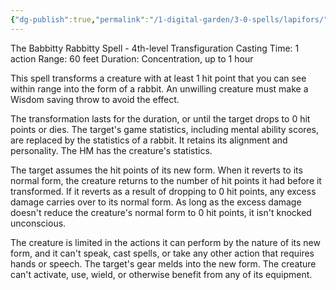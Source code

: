 ```yaml
---
{"dg-publish":true,"permalink":"/1-digital-garden/3-0-spells/lapifors/"}
---
```


The Babbitty Rabbitty Spell - 4th-level Transfiguration 
Casting Time: 1 action 
Range: 60 feet 
Duration: Concentration, up to 1 hour 

This spell transforms a creature with at least 1 hit point that you can see within range into the form of a rabbit. An unwilling creature must make a Wisdom saving throw to avoid the effect.

The transformation lasts for the duration, or until the target drops to 0 hit points or dies. The target's game statistics, including mental ability scores, are replaced by the statistics of a rabbit. It retains its alignment and personality. The HM has the creature's statistics. 

The target assumes the hit points of its new form. When it reverts to its normal form, the creature returns to the number of hit points it had before it transformed. If it reverts as a result of dropping to 0 hit points, any excess damage carries over to its normal form. As long as the excess damage doesn't reduce the creature's normal form to 0 hit points, it isn't knocked unconscious. 

The creature is limited in the actions it can perform by the nature of its new form, and it can't speak, cast spells, or take any other action that requires hands or speech. The target's gear melds into the new form. The creature can't activate, use, wield, or otherwise benefit from any of its equipment.